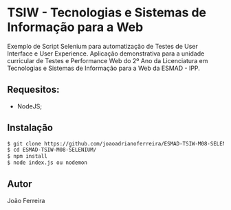 # TSIW - Tecnologias e Sistemas de Informação para a Web

Exemplo de Script Selenium para automatização de Testes de User Interface e User Experience. Aplicação demonstrativa para a unidade curricular de Testes e Performance Web do 2º Ano da Licenciatura em Tecnologias e Sistemas de Informação para a Web da ESMAD - IPP. 

## Requesitos: 
 - NodeJS; 

## Instalação 

```sh
$ git clone https://github.com/joaoadrianoferreira/ESMAD-TSIW-M08-SELENIUM.git
$ cd ESMAD-TSIW-M08-SELENIUM/
$ npm install
$ node index.js ou nodemon
```

## Autor
João Ferreira
